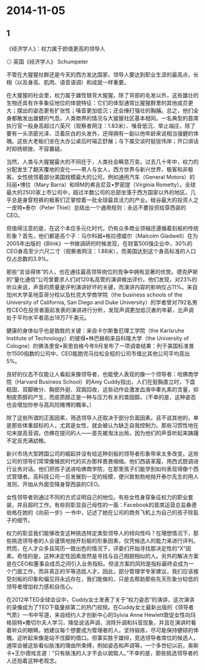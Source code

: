 # 2014-11-05

## 1

《经济学人》：权力属于颜值更高的领导人

◎ 英国《经济学人》 Schumpeter

不管在大猩猩社群还是今天的西方发达国家，领导人要达到职业生涯的最高点，长相（以及身高、肌肉、语音语调）和成就一样重要。

在大猩猩的社会里，权力属于雄性银背大猩猩。除了背部的毛发以外，这些雄壮的生物还具有许多象征地位的体貌特征：它们的体型通常比猩猩群里的其他成员更大；摆出的姿态更有扩张性；嗓音更加低沉；还会捶打强壮的胸脯。总之，他们全身都散发出雄健的气息。人类商界的情况与大猩猩社区基本相同。一名典型的首席执行官一般身高超过六英尺（观察者网注：1.83米）、嗓音低沉、举止端庄，除了要有一头浓密光泽、泛着灰白的头发外，还得拥有一副以他年龄来说相当强健的体魄。这些大老板们坐在大办公桌后时端正舒展；与下属交谈时挺拔伟岸；开口讲话时抑扬顿挫、不容置疑。

当然，人类与大猩猩最大的不同在于，人类社会瞬息万变。过去几十年中，权力的分配发生了翻天覆地的变化——男人与女人，西方世界与新兴世界，极客和非极客。女性统领着部分美国规模最大的公司，例如通用汽车（General Motors）的玛丽•博拉（Mary Barra）和IBM的弗吉尼亚•罗密提（Virginia Rometty）。全球最大的2500家上市公司中，超过半数公司的总部坐落于西方国家以外的地区。几乎总是身穿短裤的极客们正掌控着一批全球最具活力的产业。硅谷最大的投资人之一皮特•泰尔（Peter Thiel）总结出一个通用规则：永远不要投资给穿西装的CEO。

但值得注意的是，在这个本应多元化时代，仍有众多商业领袖还遵循着刻板的传统形象？首先，他们都是高个子：马尔科姆•格拉德威尔（Malcolm Gladwell）在为2005年出版的《Blink》一书做调研的时候发现，在财富500强企业中，30%的CEO身高至少六尺二寸（观察者网注：1.88米），而美国达到这个身高标准的人口仅占总数的3.9%。

那些“言谈得体”的人，也在通往最高领导岗位的竞争中拥有显著的优势。德克萨斯的“量化通信”公司曾要求人们对120名高管的演讲做出评价。他们发现，对23%的听众来说，声音的质量是评判演讲好坏的关键，而演讲内容的影响仅占11%。来自加州大学圣地亚哥分校以及杜克大学商学院（the business schools of the University of California, San Diego and Duke University）的学者曾对792名男性CEO在投资者面前发表的演讲进行分析，发现声调更加低沉者的年薪，比声调处于平均水平者高出18万7千美元。

健康的身体似乎也是致胜的关键：来自卡尔斯鲁厄理工学院（the Karlsruhe Institute of Technology）的彼得•林巴赫和来自科隆大学（the University of Cologne）的佛洛里安•索恩伯格今年9月发布了一项调查结果：列于美国标准普尔1500指数的公司中，CEO能跑完马拉松全程的公司市值比其他公司平均高出5%。

良好的仪态不仅能让人看起来像领导者，也能使人表现的像一个领导者：哈佛商学院（Harvard Business School）的Amy Cuddy指出，人们在挺胸直立时，下盘稳固、双脚微分、胸部外挺、双肩回收，这些动作会激发血液中睾丸素的含量，抑制皮质醇的产生，而皮质醇正是一种与压力有关的类固醇。（不幸的是，这种姿态也会增加你参与高风险赌博的概率。）

除了这些所谓的正面因素，筛选领导人还取决于部分负面因素。且不说其他的，单是那些体重超标的人，尤其是女性，就会被认为缺乏自我控制力。那些习惯性地在句末提高音调，仿佛在提问的人——首先被淘汰出局，因为他们的声音听起来踌躇不定且充满幼稚。

新兴市场大型跨国公司的崛起并没有给这种刻板的领导者形象带来太多改变。这些公司的领导们常常像殖民时代的买办那样畏畏缩缩。他们西装革履，用西式腔调进行业务对话。他们把孩子送进哈佛商学院，在那里孩子们能学到如何表现得像个西式管理者。高科技公司一旦发展到一定的规模，便兴致勃勃地抛开泰尔先生的用人准则，开始从外面空降身穿西装的CEO。

女性领导者则通过不同的方式证明自己的地位。有些女性身穿象征权力的职业套装，并且超时工作。有些则彰显自己母性的一面：Facebook的首席运营总监桑德伯格在她的《向前一步》一书中，记述了她在公司的商务飞机上为自己的孩子除虱子的细节。

权力的彰显我们能够改变这种挑选特定类型领导人的倾向性吗？在理想情况下，那些挑选领导者的人会谨慎地抛开刻板的形象因素，仅凭候选人的能力来进行评判。然而，在人才众多且简历一致出色的情况下，评委们开始寻找那决定性的“X”因素。奇怪的是，这种决定性因素居然是寻找与自己相貌相似的人。另外的解决方案是在CEO和董事会成员之间引入业务指标。但该方案的风险是指标最终会成为一个门面工作，而非真正的平等选拔人才。因此，部分管理学专家建议，我们应该接受刻板的印象和偏见将永远存在，我们能做的，只是去帮助那些先天形象分较低的领导者增加权力感和自信心。

在2012年TED全球会议中，Cuddy女士发表了关于“权力姿态”的演讲，这次演讲的录像成为了TED下载量排第二的热门视频。在Cuddy女士最新出版的《领导者气质》一书中写道，来自纽约人才创新中心的Sylvia Anne Hewlett敦促女性向玛格丽特•撒切尔夫人学习，降低说话声调，消除升调和抖音现象，并且在演讲时看着听众的眼睛。她建议每个想要成为管理者的人，坚持锻炼，尽可能保持健硕的体魄。这听起来像是站不住脚的借口。但事实胜于雄辩，竞选领导者席位的候选人，通常会被这些看似肤浅的理由所束缚，例如姿态和声调等。一个多世纪以前，奥斯卡•王尔德戏言道：“只有肤浅的人才不会以貌取人。”不幸的是，那些挑选领导者的人还抱着这种老观念。

